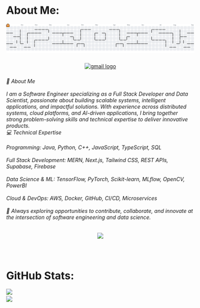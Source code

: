 #  About Me: 


<picture>
  <source media="(prefers-color-scheme: dark)" srcset="https://raw.githubusercontent.com/SumitKCodes/SumitKCodes/output/pacman-contribution-graph-dark.svg">
  <source media="(prefers-color-scheme: light)" srcset="https://raw.githubusercontent.com/SumitKCodes/SumitKCodes/output/pacman-contribution-graph.svg">
  <img alt="pacman contribution graph" src="https://raw.githubusercontent.com/SumitKCodes/SumitKCodes/output/pacman-contribution-graph.svg">
</picture>

###

<div align="center">
  <a href="Sumitdas1708@icloud.com" target="_blank">
    <img src="https://img.shields.io/static/v1?message=Gmail&logo=gmail&label=&color=D14836&logoColor=white&labelColor=&style=for-the-badge" height="40" alt="gmail logo"  />
  </a>

</div>

###

<h6 align="left">👋 About Me<br><br>I am a Software Engineer specializing as a Full Stack Developer and Data Scientist, passionate about building scalable systems, intelligent applications, and impactful solutions. With experience across distributed systems, cloud platforms, and AI-driven applications, I bring together strong problem-solving skills and technical expertise to deliver innovative products.
<br>💻 Technical Expertise<br><br>Programming: Java, Python, C++, JavaScript, TypeScript, SQL<br><br>Full Stack Development: MERN, Next.js, Tailwind CSS, REST APIs, Supabase, Firebase<br><br>Data Science & ML: TensorFlow, PyTorch, Scikit-learn, MLflow, OpenCV, PowerBI<br><br>Cloud & DevOps: AWS, Docker, GitHub, CI/CD, Microservices<br><br>🌟 Always exploring opportunities to contribute, collaborate, and innovate at the intersection of software engineering and data science.</h6>

###

<div align="center">
  <img height="300" src="https://media.giphy.com/media/v1.Y2lkPTc5MGI3NjExdmU1emtkMDE0Z3JjbGdteXp5M2MyNXJiZTlncG1iM2dnY2tldGp2NyZlcD12MV9naWZzX3NlYXJjaCZjdD1n/xWMPYx55WNhX136T0V/giphy.gif"  />
</div>

###

<br clear="both">

# GitHub Stats:
![](https://nirzak-streak-stats.vercel.app/?user=SumitkCodes&theme=dark&hide_border=false)<br/>
![](https://github-readme-stats.vercel.app/api/top-langs/?username=SumitkCodes&theme=dark&hide_border=false&include_all_commits=false&count_private=true&layout=compact)


###
